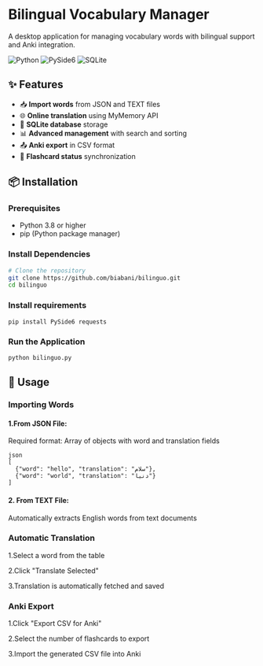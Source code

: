 # Bilingual Vocabulary Manager

A desktop application for managing vocabulary words with bilingual support and Anki integration.

![Python](https://img.shields.io/badge/Python-3.8%2B-blue)
![PySide6](https://img.shields.io/badge/PySide6-GUI%20Framework-green)
![SQLite](https://img.shields.io/badge/SQLite-Database-lightgrey)

## ✨ Features

- 📥 **Import words** from JSON and TEXT files
- 🌐 **Online translation** using MyMemory API
- 💾 **SQLite database** storage
- 📊 **Advanced management** with search and sorting
- 📤 **Anki export** in CSV format
- 🔄 **Flashcard status** synchronization

## 📦 Installation

### Prerequisites

- Python 3.8 or higher
- pip (Python package manager)

### Install Dependencies

```bash
# Clone the repository
git clone https://github.com/biabani/bilinguo.git
cd bilinguo
```

### Install requirements
```
pip install PySide6 requests
```
### Run the Application

```bash
python bilinguo.py
```

## 🚀 Usage

### Importing Words
#### 1.From JSON File:

Required format: Array of objects with word and translation fields

```
json
[
  {"word": "hello", "translation": "سلام"},
  {"word": "world", "translation": "دنیا"}
]
```
#### 2. From TEXT File:

Automatically extracts English words from text documents

### Automatic Translation
1.Select a word from the table

2.Click "Translate Selected"

3.Translation is automatically fetched and saved

### Anki Export
1.Click "Export CSV for Anki"

2.Select the number of flashcards to export

3.Import the generated CSV file into Anki

